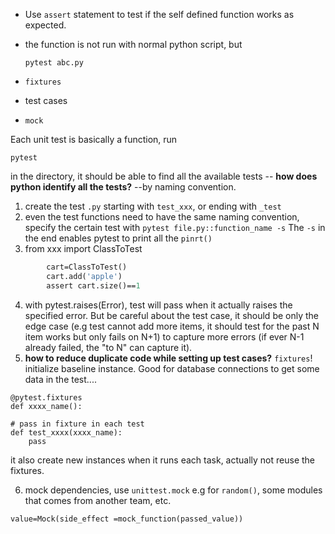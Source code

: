 - Use `assert` statement to test if the self defined function works as expected.
- the function is not run with normal python script, but 
	```
	pytest abc.py
	```

- `fixtures`
- test cases
- `mock`

Each unit test is basically a function, run 
```
pytest
```
in the directory, it should be able to find all the available tests -- **how does python identify all the tests?** --by naming convention.

1. create the test `.py` starting with `test_xxx`, or ending with `_test`
2. even the test functions need to have the same naming convention, specify the certain test with 
	`pytest file.py::function_name -s`
	The `-s` in the end enables pytest to print all the `pinrt()` 
3. from xxx import ClassToTest
```def test_can_add_item():
		cart=ClassToTest()
		cart.add('apple')
		assert cart.size()==1
```
4. with pytest.raises(Error), test will pass when it actually raises the specified error. But be careful about the test case, it should be only the edge case (e.g test cannot add more items, it should test for the past N item works but only fails on N+1) to capture more errors (if ever N-1 already failed, the "to N" can capture it).
5. **how to reduce duplicate code while setting up test cases?** `fixtures`! initialize baseline instance. Good for database connections to get some data in the test....
```
@pytest.fixtures
def xxxx_name():

# pass in fixture in each test
def test_xxxx(xxxx_name):
	pass
```
it also create new instances when it runs each task, actually not reuse the fixtures.

6. mock dependencies, use `unittest.mock`
e.g for `random()`, some modules that comes from another team, etc.
```
value=Mock(side_effect =mock_function(passed_value))
```
